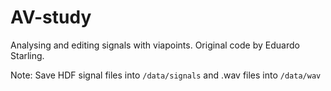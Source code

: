 # AV-study
Analysing and editing signals with viapoints. Original code by Eduardo Starling.

Note:
Save HDF signal files into `/data/signals` and .wav files into `/data/wav`
